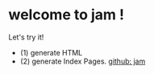 # welcome to jam !
Let's try it!
- (1) generate HTML
- (2) generate Index Pages.
[github: jam](https://github.com/gamma-410/jam)